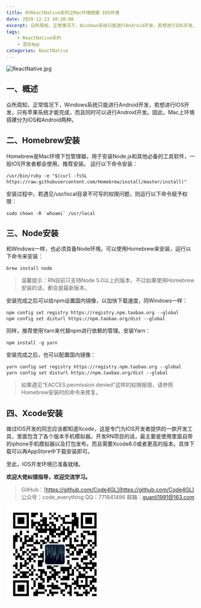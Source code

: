 ```yaml
---
title: 05ReactNative系列之Mac环境搭建-IOS环境
date: 2020-12-23 10:28:08
excerpt: 众所周知，正常情况下，Windows系统只能进行Android开发，若想进行IOS开发，只有苹果系统才能完成，而且同时可以进行Android开发。因此，Mac上环境搭建分为IOS和Android两种。
tags:
    - ReactNative系列
    - 混合App
categories: ReactNative
---
```


![ReactNative.jpg](https://upload-images.jianshu.io/upload_images/18236822-e9d8ac4cb99f3b3f.jpg?imageMogr2/auto-orient/strip%7CimageView2/2/w/1240)

## 一、概述

众所周知，正常情况下，Windows系统只能进行Android开发，若想进行IOS开发，只有苹果系统才能完成，而且同时可以进行Android开发。因此，Mac上环境搭建分为IOS和Android两种。

## 二、Homebrew安装

Homebrew是Mac环境下包管理器，用于安装Node.js和其他必备的工具软件，一般IOS开发者都会使用，推荐安装。
运行以下命令安装：

```terminal
/usr/bin/ruby -e "$(curl -fsSL https://raw.githubusercontent.com/Homebrew/install/master/install)"
```

安装过程中，若遇见/usr/local目录不可写的权限问题，则运行以下命令赋予权限：

```terminal
sudo chown -R `whoami` /usr/local
```

## 三、Node安装

和Windows一样，也必须具备Node环境。可以使用Homebrew来安装，运行以下命令来安装：

```terminal
brew install node
```

> 温馨提示：RN目前只支持Node 5.0以上的版本，不过如果使用Homebrew安装的话，都会是最新版本。

安装完成之后可以给npm设置国内镜像，以加快下载速度，同Windows一样：

```terminal
npm config set registry https://registry.npm.taobao.org --global
npm config set disturl https://npm.taobao.org/dist --global
```

同样，推荐使用Yarn来代替npm进行依赖的管理。安装Yarn：

```terminal
npm install -g yarn
```

安装完成之后，也可以配置国内镜像：

```terminal
yarn config set registry https://registry.npm.taobao.org --global
yarn config set disturl https://npm.taobao.org/dist --global
```

> 如果遇见“EACCES:permission denied”这样的权限报错，请参照Homebrew安装时的命令来修复。

## 四、Xcode安装

做过IOS开发的同志应该都知道Xcode，这是专门为IOS开发者提供的一款开发工具，里面包含了各个版本手机模拟器。开发RN项目的话，最主要是使用里面自带的iphone手机模拟器以及打包发布。而且需要Xcode8.0或者更高的版本。具体下载可以再AppStore中下载安装即可。

至此，IOS开发环境已准备就绪。

**欢迎大佬纠错指导，欢迎交流学习。**

>GitHub：[https://github.com/Code4GL](https://github.com/Code4GL)
公众号：code_everything
QQ：771841496
邮箱：guanli1991@163.com

![code_everything](/images/code_everything.jpg)
